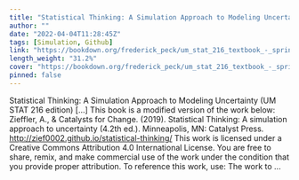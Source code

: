 ```yaml
---
title: "Statistical Thinking: A Simulation Approach to Modeling Uncertainty (UM STAT 216 edition)"
author: ""
date: "2022-04-04T11:28:45Z"
tags: [Simulation, Github]
link: "https://bookdown.org/frederick_peck/um_stat_216_textbook_-_spring_2022/"
length_weight: "31.2%"
cover: "https://bookdown.org/frederick_peck/um_stat_216_textbook_-_spring_2022/img/catalst-textbook-cover-v4.png"
pinned: false
---
```


Statistical Thinking: A Simulation Approach to Modeling Uncertainty (UM STAT 216 edition) [...] This book is a modified version of the work below: Zieffler, A., & Catalysts for Change. (2019). Statistical Thinking: A simulation approach to uncertainty (4.2th ed.). Minneapolis, MN: Catalyst Press. http://zief0002.github.io/statistical-thinking/ This work is licensed under a Creative Commons Attribution 4.0 International License. You are free to share, remix, and make commercial use of the work under the condition that you provide proper attribution. To reference this work, use: The work to ...
